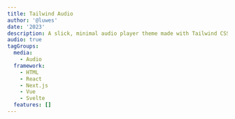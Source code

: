 ```yaml
---
title: Tailwind Audio
author: '@luwes'
date: '2023'
description: A slick, minimal audio player theme made with Tailwind CSS.
audio: true
tagGroups:
  media: 
    - Audio
  framework:
    - HTML
    - React
    - Next.js
    - Vue
    - Svelte
  features: []
---
```

